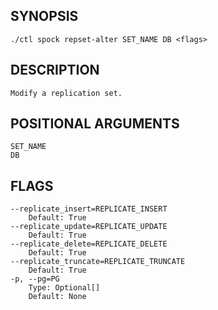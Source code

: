 ## SYNOPSIS
    ./ctl spock repset-alter SET_NAME DB <flags>
 
## DESCRIPTION
    Modify a replication set.
 
## POSITIONAL ARGUMENTS
    SET_NAME
    DB
 
## FLAGS
    --replicate_insert=REPLICATE_INSERT
        Default: True
    --replicate_update=REPLICATE_UPDATE
        Default: True
    --replicate_delete=REPLICATE_DELETE
        Default: True
    --replicate_truncate=REPLICATE_TRUNCATE
        Default: True
    -p, --pg=PG
        Type: Optional[]
        Default: None

